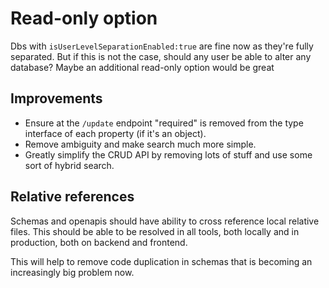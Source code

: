 # Read-only option

Dbs with `isUserLevelSeparationEnabled:true` are fine now as they're fully separated. But if this is not the case, should any user be able to alter any database? Maybe an additional read-only option would be great

## Improvements

- Ensure at the `/update` endpoint "required" is removed from the type interface of each property (if it's an object).
- Remove ambiguity and make search much more simple.
- Greatly simplify the CRUD API by removing lots of stuff and use some sort of hybrid search.

## Relative references

Schemas and openapis should have ability to cross reference local relative files. This should be able to be resolved in all tools, both locally and in production, both on backend and frontend.

This will help to remove code duplication in schemas that is becoming an increasingly big problem now.
